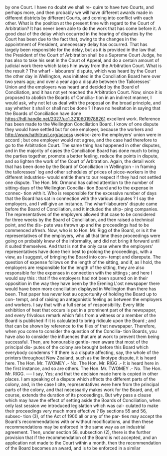 by one Court. I have no doubt we shall re- quire to have two Courts, and perhaps more, and then probably we will have different awards made in different districts by different Courts, and coming into conflict with each other. What is the position at the present time with regard to the Court of Arbitration? It has never been able to do the work that has come before it. A good deal of the delay which occurred in the hearing of disputes by the Court has been due to the fact that, owing to the changes in the appointment of President, unnecessary delay has occurred. That has largely been responsible for the delay, but as it is provided in the law that the President of the Court of Arbitration shall be a Supreme Court Judge, he has also to take his seat in the Court of Appeal, and do a certain amount of judicial work there which takes him away from the Arbitration Court. What is the result ? The wharf - labourers' dispute, which was heard by the Court the other day in Wellington, was initiated in the Conciliation Board here over two years ago; and over a year ago a dispute between the Tailoresses' Union and the employers was heard and decided by the Board of Conciliation, and it has not yet reached the Arbitration Court. Now, since it is proposed to abolish the Boards of Concilia- tion in an indirect manner, I would ask, why not let us deal with the proposal on the broad principle, and say whether it shall or shall not be done ? I have no hesitation in saying that the Boards of Conciliation have done https://hdl.handle.net/2027/uc1.32106019788261 excellent work. Reference has been made to the Wellington Conciliation Board. I know of one dispute they would have settled but for one employer, because the workers and http://www.hathitrust.org/access use#cc-zero the employers' union were in accord ; but one employer would not agree, and the case had therefore to go to the Arbitration Court. The same thing has happened in other disputes, and in the majority of cases the Conciliation Board has done much to bring the parties together, promote a better feeling, reduce the points in dispute, and so lighten the work of the Court of Arbitration. Again, the detail work that has been done by the Board of Conciliation in Wellington - in framing the tailoresses' log and other schedules of prices of picce-workers in the different industries- would entitle them to our respect if they had not settled one dispute. The Hon. Mr. Ormond has called attention to the number of sitting-days of the Wellington Concilia- tion Board and to the expense in connec- tion with it. Who is responsible for the excessive number of days that the Board has sat in connection with the various disputes ? I say the employers, and I will give an instance. The wharf-labourers' dispute came before the Board of Conciliation, and it included the ship- ping companies. The representatives of the employers allowed that case to be considered for three weeks by the Board of Conciliation, and then raised a technical point, and the dis- pute was thrown up and the proceedings had to be commenced afresh. Now, who is to Hon. Mr. Rigg of the Board, or is it the representatives of the employers, who all that time these proceedings were going on probably knew of the informality, and did not bring it forward until it suited themselves. And that is not the only case where the employers' representatives have done their best to prolong the proceedings, with a view, as I suggest, of bringing the Board into con- tempt and disrepute. The question of expense follows on the length of the sitting, and if, as I hold, the employers are responsible for the length of the sitting, they are also responsible for the expenses in connection with the sittings ; and here I would say this : that if the employers had not been spurred on in their opposition in the way they have been by the Erening L'ost newspaper there would have been more conciliation displayed in Wellington than there has been. That paper has never lost au opportunity of holding the Board up to con- tempt, and of raising an antagonistic feeling as between the employers and workers. I say that with a full sense of responsibility. Every little exhibition of heat that occurs is put in a prominent part of the newspaper, and every frivolous remark which falls from a witness or a member of the Board is published if it is calculated to bring ridicule upon the Board ; and that can be shown by reference to the files of that newspaper. Therefore, when you come to consider the question of the Concilia- tion Boards, you have also to consider the influences that are at work to prevent them being successful. Then, are honourable gentle- men aware that most of the principal dis- putes of the colony are brought before this Board which everybody condemns ? If there is a dispute affecting, say, the whole of the printers throughout New Zealand, such as the linotype dispute, it is heard here. The Hon. Mr. TWOMEY .- No. The Hon. Mr. RIGG .- It is heard here in the first instance, and so are others. The Hon. Mr. TWOMEY .- No. The Hon. Mr. RIGG. --- I say, Yes; and that the decision made here is copied in other places. I am speaking of a dispute which affects the different parts of the colony, and, in the case I cite, representatives were here from the principal parts of the colony, and that necessarily makes work for the Board, and, of course, extends the duration of its proceedings. But why pass a clause which may have the effect of setting aside the Boards of Conciliation, when only last session we introduced legislation which was cal- culated to make their proceedings very much more effective ? By sections 55 and 56, subsec- tion (3), of the Act of 1900 all or any of the par- ties may accept the Board's recommendations with or without modifications, and then these recommendations may be enforced in the same way as an industrial agreement. Then, under section 58, subsection (2), there is the further provision that if the recommendation of the Board is not accepted, and an application not made to the Court within a month, then the recommendation of the Board becomes an award, and is to be enforced in a similar 